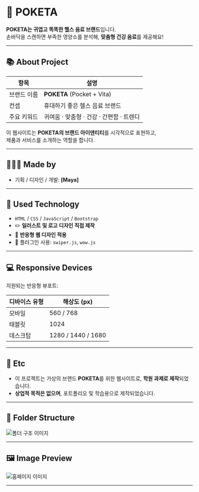 # 🧃 POKETA

**POKETA는 귀엽고 똑똑한 헬스 음료 브랜드**입니다.  
손바닥을 스캔하면 부족한 영양소를 분석해, **맞춤형 건강 음료**를 제공해요!  

---

## 📚 About Project

| 항목         | 설명                                                    |
|--------------|---------------------------------------------------------|
| 브랜드 이름  | **POKETA** (Pocket + Vita)                             |
| 컨셉         | 휴대하기 좋은 헬스 음료 브랜드                         |
| 주요 키워드  | 귀여움 · 맞춤형 · 건강 · 간편함 · 트렌디             |

이 웹사이트는 **POKETA의 브랜드 아이덴티티**를 시각적으로 표현하고,  
제품과 서비스를 소개하는 역할을 합니다.

---

## 👩🏻‍💻 Made by

- 기획 / 디자인 / 개발: **[Maya]**

---

## 👾 Used Technology

- `HTML` / `CSS` / `JavaScript` / `Bootstrap`
- ✏️ **일러스트 및 로고 디자인 직접 제작**
- 📱 **반응형 웹 디자인 적용**
- 🔌 플러그인 사용: `swiper.js`, `wow.js`

---

## 💻 Responsive Devices

지원되는 반응형 뷰포트:

| 디바이스 유형 | 해상도 (px)         |
|---------------|---------------------|
| 모바일        | 560 / 768           |
| 태블릿        | 1024                |
| 데스크탑      | 1280 / 1440 / 1680  |

---

## 👀 Etc

- 이 프로젝트는 가상의 브랜드 **POKETA**를 위한 웹사이트로, **학원 과제로 제작**되었습니다.
- **상업적 목적은 없으며**, 포트폴리오 및 학습용으로 제작되었습니다.

---

## 📁 Folder Structure

![폴더 구조 이미지](https://github.com/user-attachments/assets/e3659da1-7764-4ca2-aa44-d7b4412c7605)

---

## 🖼 Image Preview

![홈페이지 이미지](https://github.com/user-attachments/assets/c8b05b80-d730-4d80-9482-9193ac613bf5)

---